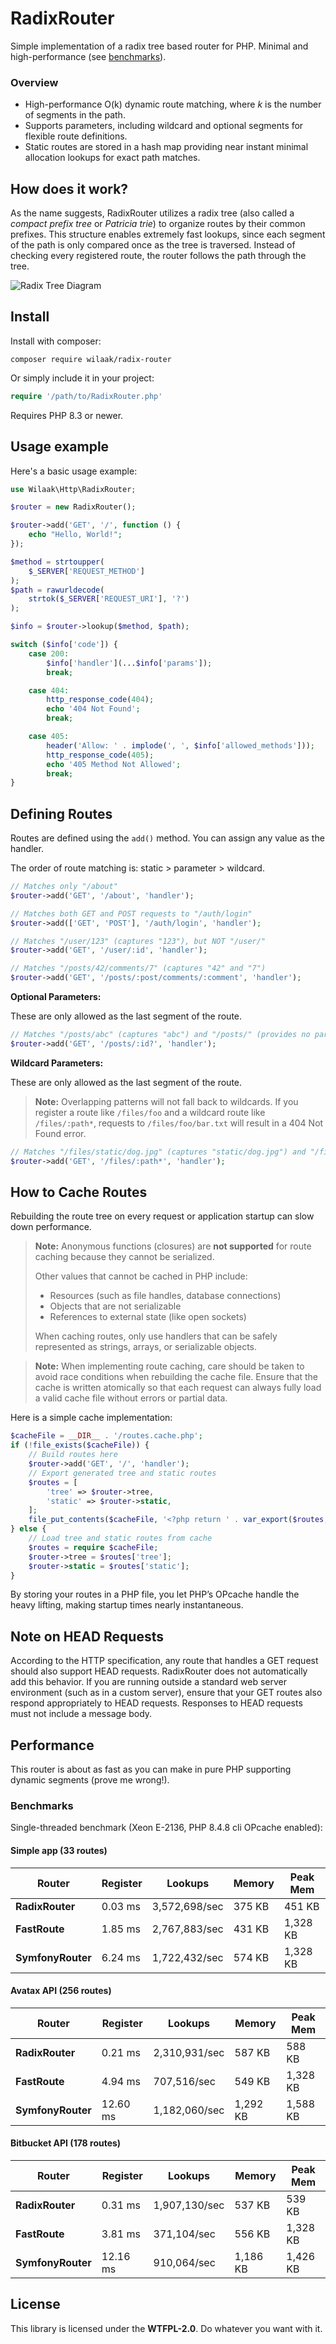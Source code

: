 # RadixRouter

Simple implementation of a radix tree based router for PHP. Minimal and high-performance (see [benchmarks](#benchmarks)).

### Overview

- High-performance O(k) dynamic route matching, where *k* is the number of segments in the path.
- Supports parameters, including wildcard and optional segments for flexible route definitions.
- Static routes are stored in a hash map providing near instant minimal allocation lookups for exact path matches.

## How does it work?

As the name suggests, RadixRouter utilizes a radix tree (also called a *compact prefix tree* or *Patricia trie*) to organize routes by their common prefixes. This structure enables extremely fast lookups, since each segment of the path is only compared once as the tree is traversed. Instead of checking every registered route, the router follows the path through the tree.

![Radix Tree Diagram](assets/tree.svg)

## Install

Install with composer:

    composer require wilaak/radix-router

Or simply include it in your project:

```PHP
require '/path/to/RadixRouter.php'
```

Requires PHP 8.3 or newer.

## Usage example

Here's a basic usage example:

```php
use Wilaak\Http\RadixRouter;

$router = new RadixRouter();

$router->add('GET', '/', function () {
    echo "Hello, World!";
});

$method = strtoupper(
    $_SERVER['REQUEST_METHOD']
);
$path = rawurldecode(
    strtok($_SERVER['REQUEST_URI'], '?')
);

$info = $router->lookup($method, $path);

switch ($info['code']) {
    case 200:
        $info['handler'](...$info['params']);
        break;

    case 404:
        http_response_code(404);
        echo '404 Not Found';
        break;

    case 405:
        header('Allow: ' . implode(', ', $info['allowed_methods']));
        http_response_code(405);
        echo '405 Method Not Allowed';
        break;
}
```

## Defining Routes

Routes are defined using the `add()` method. You can assign any value as the handler.

The order of route matching is: static > parameter > wildcard.

```php
// Matches only "/about"
$router->add('GET', '/about', 'handler');

// Matches both GET and POST requests to "/auth/login"
$router->add(['GET', 'POST'], '/auth/login', 'handler');

// Matches "/user/123" (captures "123"), but NOT "/user/"
$router->add('GET', '/user/:id', 'handler');

// Matches "/posts/42/comments/7" (captures "42" and "7")
$router->add('GET', '/posts/:post/comments/:comment', 'handler');
```

**Optional Parameters:**

These are only allowed as the last segment of the route. 

```php
// Matches "/posts/abc" (captures "abc") and "/posts/" (provides no parameter)
$router->add('GET', '/posts/:id?', 'handler');
```

**Wildcard Parameters:**

These are only allowed as the last segment of the route. 

> **Note:**
> Overlapping patterns will not fall back to wildcards. If you register a route like `/files/foo` and a wildcard route like `/files/:path*`, requests to `/files/foo/bar.txt` will result in a 404 Not Found error.

```php
// Matches "/files/static/dog.jpg" (captures "static/dog.jpg") and "/files/" (captures empty string)
$router->add('GET', '/files/:path*', 'handler');
```

## How to Cache Routes

Rebuilding the route tree on every request or application startup can slow down performance.

> **Note:**
> Anonymous functions (closures) are **not supported** for route caching because they cannot be serialized.
> 
> Other values that cannot be cached in PHP include:
> - Resources (such as file handles, database connections)
> - Objects that are not serializable
> - References to external state (like open sockets)
> 
> When caching routes, only use handlers that can be safely represented as strings, arrays, or serializable objects.

> **Note:**
> When implementing route caching, care should be taken to avoid race conditions when rebuilding the cache file. Ensure that the cache is written atomically so that each request can always fully load a valid cache file without errors or partial data.

Here is a simple cache implementation:

```php
$cacheFile = __DIR__ . '/routes.cache.php';
if (!file_exists($cacheFile)) {
    // Build routes here
    $router->add('GET', '/', 'handler');
    // Export generated tree and static routes
    $routes = [
        'tree' => $router->tree,
        'static' => $router->static,
    ];
    file_put_contents($cacheFile, '<?php return ' . var_export($routes, true) . ';');
} else {
    // Load tree and static routes from cache
    $routes = require $cacheFile;
    $router->tree = $routes['tree'];
    $router->static = $routes['static'];
}
```

By storing your routes in a PHP file, you let PHP’s OPcache handle the heavy lifting, making startup times nearly instantaneous.

## Note on HEAD Requests

According to the HTTP specification, any route that handles a GET request should also support HEAD requests. RadixRouter does not automatically add this behavior. If you are running outside a standard web server environment (such as in a custom server), ensure that your GET routes also respond appropriately to HEAD requests. Responses to HEAD requests must not include a message body.

## Performance

This router is about as fast as you can make in pure PHP supporting dynamic segments (prove me wrong!).

### Benchmarks

Single-threaded benchmark (Xeon E-2136, PHP 8.4.8 cli OPcache enabled):

#### Simple app (33 routes)

| Router           | Register      | Lookups       | Memory      | Peak Mem      |
|------------------|--------------|--------------|-------------|--------------|
| **RadixRouter**  | 0.03 ms      | 3,572,698/sec | 375 KB      | 451 KB       |
| **FastRoute**    | 1.85 ms      | 2,767,883/sec | 431 KB      | 1,328 KB     |
| **SymfonyRouter**| 6.24 ms      | 1,722,432/sec | 574 KB      | 1,328 KB     |

#### Avatax API (256 routes)

| Router           | Register      | Lookups       | Memory      | Peak Mem      |
|------------------|--------------|--------------|-------------|--------------|
| **RadixRouter**  | 0.21 ms      | 2,310,931/sec | 587 KB      | 588 KB       |
| **FastRoute**    | 4.94 ms      |   707,516/sec | 549 KB      | 1,328 KB     |
| **SymfonyRouter**| 12.60 ms     | 1,182,060/sec | 1,292 KB    | 1,588 KB     |

#### Bitbucket API (178 routes)

| Router           | Register      | Lookups       | Memory      | Peak Mem      |
|------------------|--------------|--------------|-------------|--------------|
| **RadixRouter**  | 0.31 ms      | 1,907,130/sec | 537 KB      | 539 KB       |
| **FastRoute**    | 3.81 ms      |   371,104/sec | 556 KB      | 1,328 KB     |
| **SymfonyRouter**| 12.16 ms     |   910,064/sec | 1,186 KB    | 1,426 KB     |

## License

This library is licensed under the **WTFPL-2.0**. Do whatever you want with it.